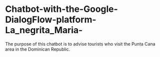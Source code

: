 # Chatbot-with-the-Google-DialogFlow-platform-La_negrita_Maria-
The purpose of this chatbot is to advise tourists who visit the Punta Cana area in the Dominican Republic.
